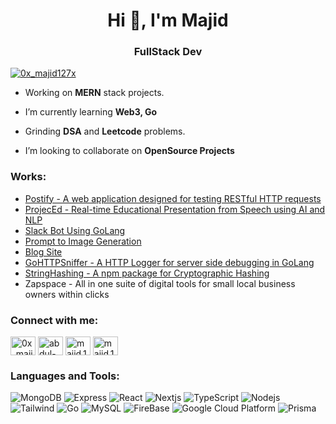 <h1 align="center">Hi 👋, I'm Majid</h1>
<h3 align="center">FullStack Dev</h3>

<p align="left"> <a href="https://twitter.com/0x_majid127x" target="blank"><img src="https://img.shields.io/badge/follow-%400x_majid127x-1DA1F2?logo=twitter&style=flat-square" alt="0x_majid127x" /></a> </p>

- Working on **MERN** stack projects.

- I’m currently learning **Web3, Go**

- Grinding **DSA** and **Leetcode** problems.

- I’m looking to collaborate on **OpenSource Projects**

<h3 align="left">Works:</h3>

- [Postify - A web application designed for testing RESTful HTTP requests](https://postify-web.vercel.app/)
- [ProjecEd - Real-time Educational Presentation from Speech using AI and NLP](https://github.com/aqeelshamz/project-ed)
- [Slack Bot Using GoLang](https://github.com/majid-2002/slack-age-bot)
- [Prompt to Image Generation](https://github.com/majid-2002/OpenAi-api-integration)
- [Blog Site](https://github.com/majid-2002/Blog_site)
- [GoHTTPSniffer - A HTTP Logger for server side debugging in GoLang](https://github.com/majid-2002/go-http-sniffer)
- [StringHashing - A npm package for Cryptographic Hashing](https://www.npmjs.com/package/crypto-hashing-js)
- Zapspace - All in one suite of digital tools for small local business owners within clicks

<h3 align="left">Connect with me:</h3>
<p align="left">
<a href="https://twitter.com/0x_majid127x" target="blank"><img align="center" src="https://raw.githubusercontent.com/rahuldkjain/github-profile-readme-generator/master/src/images/icons/Social/twitter.svg" alt="0x_majid127x" height="30" width="40" /></a>
<a href="https://linkedin.com/in/abdul-majid-335a7123b" target="blank"><img align="center" src="https://raw.githubusercontent.com/rahuldkjain/github-profile-readme-generator/master/src/images/icons/Social/linked-in-alt.svg" alt="abdul-majid-335a7123b" height="30" width="40" /></a>
<a href="https://instagram.com/majid.127x" target="blank"><img align="center" src="https://raw.githubusercontent.com/rahuldkjain/github-profile-readme-generator/master/src/images/icons/Social/instagram.svg" alt="majid.127x" height="30" width="40" /></a>
<a href="https://leetcode.com/majid_127x" target="blank"><img align="center" src="https://raw.githubusercontent.com/rahuldkjain/github-profile-readme-generator/master/src/images/icons/Social/leet-code.svg" alt="majid.127x" height="30" width="40" /></a>
</p>

<h3 align="left">Languages and Tools:</h3>
<p>
  <img alt="MongoDB" src="https://img.shields.io/badge/-MongoDB-13aa52?style=flat-square&logo=mongodb&logoColor=white" />
  <img alt="Express" src="https://img.shields.io/badge/-Express-ffffff?style=flat-square&logo=express&logoColor=black" />
  <img alt="React" src="https://img.shields.io/badge/-React-45b8d8?style=flat-square&logo=react&logoColor=white" />
  <img alt="Nextjs" src="https://img.shields.io/badge/-NextJS-fff?style=flat-square&logo=Next.js&logoColor=black" />
  <img alt="TypeScript" src="https://img.shields.io/badge/-TypeScript-007ACC?style=flat-square&logo=typescript&logoColor=white" />
  <img alt="Nodejs" src="https://img.shields.io/badge/-NodeJS-43853d?style=flat-square&logo=Node.js&logoColor=white" />
  <img alt="Tailwind" src="https://img.shields.io/badge/-Tailwind-00065c?style=flat-square&logo=tailwindcss&logoColor=0ea5e9" />
  <img alt="Go" src="https://img.shields.io/badge/-Go-00b6e4?style=flat-square&logo=Go&logoColor=white" />
  <img alt="MySQL" src="https://img.shields.io/badge/-MySQL-1a73e8?style=flat-square&logo=mysql&logoColor=white" />
  <img alt="FireBase" src="https://img.shields.io/badge/-FireBase-F5820D?style=flat-square&logo=firebase&logoColor=white" />
  <img alt="Google Cloud Platform" src="https://img.shields.io/badge/-Google_Cloud_Platform-1a73e8?style=flat-square&logo=google-cloud&logoColor=white" />
  <img alt="Prisma" src="https://img.shields.io/badge/-Prisma-white?style=flat-square&logo=prisma&logoColor=black" />
</p>


